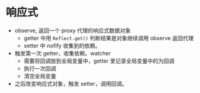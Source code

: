 # 响应式

- observe, 返回一个 proxy 代理的响应式数据对象
  - getter 中用 `Reflect.get()` 判断结果是对象继续调用 observe 返回代理
  - setter 中 nofify 收集到的依赖。
- 触发第一次 getter，收集依赖。watcher
  - 需要将回调放到全局变量中，getter 里记录全局变量中的为回调
  - 执行一次回调
  - 清空全局变量
- 之后改变响应式对象，触发 setter，调用回调。

